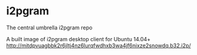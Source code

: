 # i2pgram
The central umbrella i2pgram repo

A built image of i2pgram desktop client for Ubuntu 14.04+ http://mitdpvuagbbk2r6jltj4nz6lurqfwdhxb3wa4jf6nixze2snowdq.b32.i2p/
